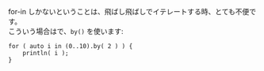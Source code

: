for-in しかないということは、飛ばし飛ばしでイテレートする時、とても不便です。  
こういう場合はで、`by()` を使います:

```
for ( auto i in (0..10).by( 2 ) ) {
    println( i );
}
```
